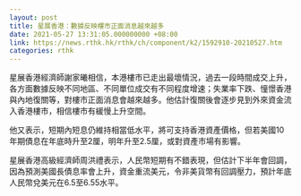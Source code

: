 ```yaml
---
layout: post
title: 星展香港：數據反映樓市正面消息越來越多
date: 2021-05-27 13:31:05.000000000 +08:00
link: https://news.rthk.hk/rthk/ch/component/k2/1592910-20210527.htm
categories: rthk
---
```


星展香港經濟師謝家曦相信，本港樓市已走出最壞情況，過去一段時間成交上升，各方面數據反映不同地區、不同單位成交有不同程度增速；失業率下跌、憧憬香港與內地復關等，對樓市正面消息會越來越多。他估計復關後會逐步見到外來資金流入香港樓市，相信樓市有緩慢上升空間。

他又表示，短期內短息仍維持相當低水平，將可支持香港資產價格，但若美國10年期債息在年底時升至2厘，明年升至2.5厘，或對資產市場有影響。

星展香港高級經濟師周洪禮表示，人民幣短期有不錯表現，但估計下半年會回調，因為預測美國長債息率會上升，資金重流美元，令非美貨幣有回調壓力，預計年底人民幣兌美元在6.5至6.55水平。
